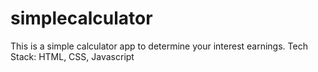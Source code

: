 # simplecalculator

This is a simple calculator app to determine your interest earnings. 
Tech Stack: HTML, CSS, Javascript
